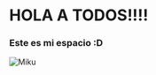# HOLA A TODOS!!!! 
### Este es mi espacio :D

![Miku](https://media.tenor.com/79BvgH6Ti2sAAAAS/hatsune-miku-anime.gif)